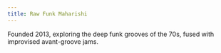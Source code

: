 ```yaml
---
title: Raw Funk Maharishi
---
```


Founded 2013, exploring the deep funk grooves of the 70s, fused with improvised avant-groove jams.
